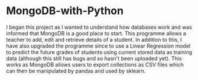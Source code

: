 # MongoDB-with-Python

I began this project as I wanted to understand how databases work and was informed that MongoDB is a good place to start. This programme allows a teacher to add, edit and retrieve details of a student. In addition to this, I have also upgraded the programme since to use a Linear Regression model to predict the future grades of students using current stored data as training data (although this still has bugs and so hasn't been uploaded yet). This works as MongoDB allows users to export collections as CSV files which can then be manipulated by pandas and used by sklearn.
